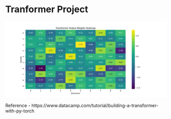 <h1>
Tranformer Project
</h1>

![Heat map of Tranformer Output Weights](Figure_1.png)


<p> Reference - https://www.datacamp.com/tutorial/building-a-transformer-with-py-torch</p>


